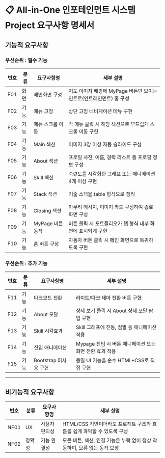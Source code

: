 # 📋 All-in-One 인포테인먼트 시스템 Project 요구사항 명세서

## 기능적 요구사항

### 우선순위 : 필수 기능

| 번호 | 분류 | 요구사항명 | 세부 설명 |
|------|------|------------|-----------|
| F01 | 화면 | 메인화면 구성 | 지도 이미지 배경에 MyPage 버튼만 보이는 인트로(인트레인먼트) 홈 구성 |
| F02 | 기능 | 메뉴 고정 | 상단 고정 네비게이션 메뉴 구현 |
| F03 | 기능 | 메뉴 스크롤 이동 | 각 메뉴 클릭 시 해당 섹션으로 부드럽게 스크롤 이동 구현 |
| F04 | 기능 | Main 섹션 | 이미지 3장 이상 자동 슬라이드 구성 |
| F05 | 기능 | About 섹션 | 프로필 사진, 이름, 경력 리스트 등 프로필 정보 구성 |
| F06 | 기능 | Skill 섹션 | 숙련도를 시각화한 그래프 또는 애니메이션 4개 이상 구현 |
| F07 | 기능 | Stack 섹션 | 기술 스택을 table 형식으로 정리 |
| F08 | 기능 | Closing 섹션 | 마무리 메시지, 이미지 카드 구성하여 종료 화면 구성 |
| F09 | 기능 | MyPage 버튼 동작 | 버튼 클릭 시 포트폴리오가 탭 형식 내부 화면에 표시되게 구현 |
| F10 | 기능 | 홈 버튼 구성 | 자동차 버튼 클릭 시 메인 화면으로 복귀하도록 구현 |

### 우선순위 : 추가 기능

| 번호 | 분류 | 요구사항명 | 세부 설명 |
|------|------|------------|-----------|
| F11 | 기능 | 다크모드 전환 | 라이트/다크 테마 전환 버튼 구현 |
| F12 | 기능 | About 모달 | 상세 보기 클릭 시 About 상세 모달 팝업 구현 |
| F13 | 기능 | Skill 시각효과 | Skill 그래프에 진동, 점멸 등 애니메이션 적용 |
| F14 | 기능 | 진입 애니메이션 | Mypage 진입 시 버튼 애니메이션 또는 화면 전환 효과 적용 |
| F15 | 기능 | Bootstrap 미사용 구현 | 동일 UI 기능을 순수 HTML+CSS로 직접 구현 |

---

## 비기능적 요구사항

| 번호 | 분류 | 요구사항명 | 세부 설명 |
|------|------|------------|-----------|
| NF01 | UX | 사용자 편의성 | HTML/CSS 기반이더라도 프로젝트 구조와 흐름을 쉽게 파악할 수 있도록 구성 |
| NF02 | 정확성 | 기능 완결성 | 모든 버튼, 섹션, 연결 기능은 누락 없이 정상 작동하며, 오류 없는 동작 보장 |
